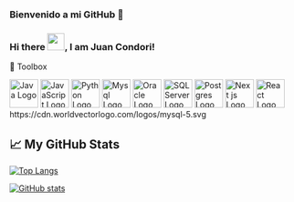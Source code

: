 ### Bienvenido a mi GitHub 👋
### Hi there <img src="https://raw.githubusercontent.com/MartinHeinz/MartinHeinz/master/wave.gif" width="30px">, I am Juan Condori!

🧰 Toolbox

<img src="https://cdn.worldvectorlogo.com/logos/java.svg" alt="Java Logo" width="50" height="50"/> 
<img src="https://cdn.worldvectorlogo.com/logos/logo-javascript.svg" alt="JavaScript Logo" width="50" height="50"/> 
<img src="https://cdn.worldvectorlogo.com/logos/python-4.svg" alt="Python Logo" width="50" height="50"/>
<img src="https://cdn.worldvectorlogo.com/logos/mysql-3.svg" alt="Mysql Logo" width="50" height="50"/>
<img src="https://cdn.worldvectorlogo.com/logos/oracle-6.svg" alt="Oracle Logo" width="50" height="50"/>
<img src="https://cdn.worldvectorlogo.com/logos/sql-server-magazine.svg" alt="SQL Server Logo" width="50" height="50"/>
<img src="https://cdn.worldvectorlogo.com/logos/postgresql.svg" alt="Postgres Logo" width="50" height="50"/> 
<img src="https://cdn.worldvectorlogo.com/logos/firebase-1.svg" alt="Next js Logo" width="50" height="50"/>
<img src="https://cdn.worldvectorlogo.com/logos/react-2.svg" alt="React Logo" width="50" height="50"/>
https://cdn.worldvectorlogo.com/logos/mysql-5.svg 

## &#x1f4c8; My GitHub Stats

[![Top Langs](https://github-readme-stats.vercel.app/api/top-langs/?username=juancondorijara&layout=compact)](https://github.com/anuraghazra/github-readme-stats)

[![GitHub stats](https://github-readme-stats.vercel.app/api?username=juancondorijara&theme=radical)](https://github.com/anuraghazra/github-readme-stats)

<!--
**juancondorijara/juancondorijara** is a ✨ _special_ ✨ repository because its `README.md` (this file) appears on your GitHub profile.

Here are some ideas to get you started:

- 🔭 I’m currently working on ...
- 🌱 I’m currently learning ...
- 👯 I’m looking to collaborate on ...
- 🤔 I’m looking for help with ...
- 💬 Ask me about ...
- 📫 How to reach me: ...
- 😄 Pronouns: ...
- ⚡ Fun fact: ...
-->
